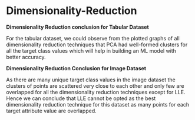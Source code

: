 # Dimensionality-Reduction

**Dimensionality Reduction conclusion for Tabular Dataset**

For the tabular dataset, we could observe from the plotted graphs of all dimensionality reduction techniques that PCA had well-formed clusters for all the target class values which will help in building an ML model with better accuracy.


**Dimensionality Reduction Conclusion for Image Dataset**

As there are many unique target class values in the image dataset the clusters of points are scattered very close to each other and only few are overlapped for all the dimensionality reduction techniques except for LLE. Hence we can conclude that LLE cannot be opted as the best dimensionality reduction technique for this dataset as many points for each target attribute value are overlapped.
